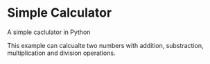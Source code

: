 # Simple Calculator

A simple caclulator in Python

This example can calcualte two numbers with addition, substraction, multiplication and division operations.